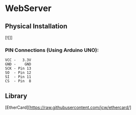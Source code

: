 # WebServer

## Physical Installation
 [![]]

### PIN Connections (Using Arduino UNO):

    VCC -   3.3V
    GND -    GND
    SCK - Pin 13
    SO  - Pin 12
    SI  - Pin 11
    CS  - Pin  8

## Library

 [EtherCard][https://raw.githubusercontent.com/jcw/ethercard/]
